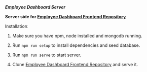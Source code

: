 ***Employee Dashboard Server***

**Server side for [ Employee Dashboard Frontend Repository](https://github.com/arnavvats/employee-dashboard-frontend)**


Installation:

1. Make sure you have npm, node installed and mongodb running.

2. Run `npm run setup` to install dependencies and seed database.

3. Run `npm run serve` to start server.

4. Clone [ Employee Dashboard Frontend Repository](https://github.com/arnavvats/employee-dashboard-frontend) and serve it.
